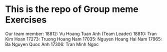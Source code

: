 # This is the repo of Group meme Exercises 

Our team member:
18812: Vu Hoang Tuan Anh (Team Leader)
18810: Tran Kim Hoan
17273: Truong Hoang Nam
17035: Nguyen Hoang Hai Nam
17965: Ba Nguyen Quoc Anh
17306: Tran Minh Ngoc
